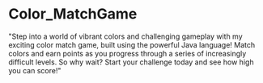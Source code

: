# Color_MatchGame
"Step into a world of vibrant colors and challenging gameplay with my exciting color match game, built using the powerful Java language! Match colors and earn points as you progress through a series of increasingly difficult levels. So why wait? Start your challenge today and see how high you can score!"
